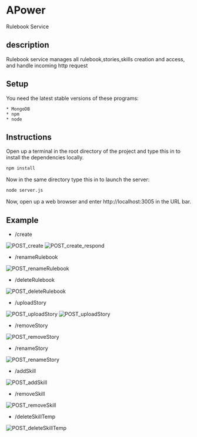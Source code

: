 # APower
Rulebook Service

## description 
Rulebook service manages all rulebook,stories,skills creation and access, and handle incoming http request

## Setup 
You need the latest stable versions of these programs:

    * MongoDB
    * npm
    * node

## Instructions
Open up a terminal in the root directory of the project and type this in to install the dependencies locally.

```bash
npm install
```

Now in the same directory type this in to launch the server:

```bash
node server.js
```

Now, open up a web browser and enter http://localhost:3005 in the URL bar.

## Example
* /create

![POST_create](exampleImage/POST_create.PNG)
![POST_create_respond](exampleImage/POST_create2.PNG)

* /renameRulebook

![POST_renameRulebook](exampleImage/POST_renameRulebook.PNG)

* /deleteRulebook

![POST_deleteRulebook](exampleImage/POST_deleteRulebook.PNG)

* /uploadStory

![POST_uploadStory](exampleImage/POST_uploadStory.PNG)
![POST_uploadStory](exampleImage/POST_uploadStory2.PNG)

* /removeStory

![POST_removeStory](exampleImage/POST_removeStory.PNG)

* /renameStory

![POST_renameStory](exampleImage/POST_renameStory.PNG)

* /addSkill

![POST_addSkill](exampleImage/POST_addSkill.PNG)

* /removeSkill

![POST_removeSkill](exampleImage/POST_removeSkill.PNG)

* /deleteSkillTemp

![POST_deleteSkillTemp](exampleImage/POST_deleteSkillTemp.PNG)